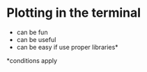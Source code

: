 # Plotting in the terminal

- can be fun
- can be useful
- can be easy if use proper libraries*

*conditions apply

